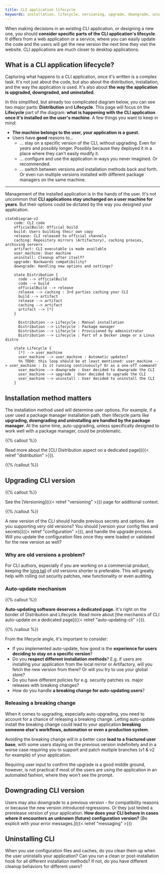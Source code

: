 ```yaml
---
title: CLI application lifecycle
keywords: installation, lifecycle, versioning, upgrade, downgrade, uninstall
---
```


When making decisions in an existing CLI application, or designing a new one, you should **consider specific parts of the CLI application's lifecycle**. It differs from a web application or a service, where you can easily update the code and the users will get the new version the next time they visit the website. CLI applications are much closer to desktop applications.

<!--more-->

## What is a CLI application lifecycle?

Capturing what happens to a CLI application, once it's written is a complex task. It's not just about the code, but also about the distribution, installation, and the way the application is used. It's also about **the way the application is upgraded, downgraded, and uninstalled**.

In this simplified, but already too complicated diagram below, you can see two major parts: **Distribution** and **Lifecycle**. This page will focus on the **Lifecycle** part of the diagram: **what is happening with the CLI application once it's installed on the user's machine**. A few things you want to keep in mind:

- **The machine belongs to the user, your application is a guest.**
- Users have **good** reasons to...
  - ... stay on a specific version of the CLI, without upgrading. Even for _years_ and possibly longer. Possibly because they deployed it in a place where they can't easily modify it.
  - ... configure and use the application in ways you never imagined. Or recommended.
  - ... switch between versions and installation methods back and forth. Or even run multiple versions installed with different package managers on the same machine.

---

Management of the installed application is in the hands of the user. It's not uncommon that **CLI applications stay unchanged on a user machine for years**. But their options could be dictated by the way you designed your application.

```mermaid
stateDiagram-v2
    code: CLI code
    officialBuild: Official build
    build: Users building their own copy
    release: CLI released to official channels
    caching: Repository mirrors (Artifactory), caching proxies, archiving servers
    artifact: CLI executable is made available
    user_machine: User machine
    uninstall: Cleanup after itself?
    upgrade: Backwards compatibility?
    downgrade: Handling new options and settings?

    state Distribution {
      code --> officialBuild
      code --> build
      officialBuild --> release
      release --> caching : 3rd parties caching your CLI
      build --> artifact
      release --> artifact
      caching --> artifact
      artifact --> [*]
    }

      Distribution --> Lifecycle : Manual installation
      Distribution --> Lifecycle : Package manager
      Distribution --> Lifecycle : Provisioned by administrator
      Distribution --> Lifecycle : Part of a Docker image or a Linux distro

    state Lifecycle {
      [*] --> user_machine
      user_machine --> user_machine : Automatic updates?
      %% TODO: this loop should be at least mentioned: user_machine --> user_machine : Is it running continuously? Or as a one-off command?
      user_machine --> downgrade : User decided to downgrade the CLI
      user_machine --> upgrade : User decided to upgrade the CLI
      user_machine --> uninstall : User decided to uninstall the CLI
    }
```

## Installation method matters

The installation method used will determine user options. For example, if a user used a package manager installation path, then lifecycle parts like **upgrading, downgrading and uninstalling are handled by the package manager**. At the same time, auto-upgrading, unless specifically designed to work well with a package manager, could be problematic.

{{% callout %}}

Read more about the [CLI Distribution aspect on a dedicated page]({{< relref "distribution" >}}).

{{% /callout %}}

## Upgrading CLI version

{{% callout %}}

See the [Versioning]({{< relref "versioning" >}}) page for additional context.

{{% /callout %}}

A new version of the CLI should handle previous secrets and options. Are you supporting _very_ old versions? You should [version your config files and secrets]({{< relref "configuration" >}}), and handle the upgrade process. Will you update the configuration files once they were loaded or validated for the new version as well?

### Why are old versions a problem?

For CLI authors, especially if you are working on a commercial product, keeping the [long tail](https://en.wikipedia.org/wiki/Long_tail) of old versions shorter is preferable. This will greatly help with rolling out security patches, new functionality or even auditing.

<!--
Users might not care too much. If the tool gets the job done, there isn't an incentive to upgrade.

Traditionally, this wasn't a big issue. As a user, you want to be reasonably recent for bug fixes, and compatibility patches.
In recent decade or so security -->

### Auto-update mechanism

{{% callout %}}

**Auto-updating software deserves a dedicated page.** It's right on the border of Distribution and Lifecycle. Read more about [the mechanics of CLI auto-update on a dedicated page]({{< relref "auto-updating-cli" >}}).

{{% /callout %}}

From the lifecycle angle, it's important to consider:

- If you implemented auto-update, how good is the **experience for users deciding to stay on a specific version**?
- Do you **respect different installation methods**? E.g. if users are installing your application from the local mirror or Artifactory, will you fetch the new version from there? Or will you try to use your global store?
- Do you have different policies for e.g. security patches vs. major releases with breaking changes?
- How do you handle **a breaking change for auto-updating users**?

### Releasing a breaking change

When it comes to upgrading, especially auto-upgrading, you need to account for a chance of releasing a breaking change. Letting auto-update install the breaking change could lead to your application **breaking someone else's workflows, automation or even a production system**.

Avoiding the breaking change will in a better case **lead to a fractured user base**, with some users staying on the previous version indefinitely and in a worse case requiring you to support and patch multiple branches (v1 & v2 for example) of your application.

Requiring user input to confirm the upgrade is a good middle ground, however, is not practical if most of the users are using the application in an automated fashion, where they won't see the prompt.

## Downgrading CLI version

Users may also downgrade to a previous version - for compatibility reasons or because the new version introduced regressions. Or they just tested a prerelease version of your application. **How does your CLI behave in cases where it encounters an unknown (future) configuration version?** [Be explicit with your error messages.]({{< relref "messaging" >}})

## Uninstalling CLI

When you use configuration files and caches, do you clean them up when the user uninstalls your application? Can you run a clean or post-installation hook for all different installation methods? If not, do you have different cleanup behaviors for different users?
